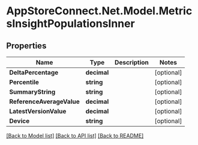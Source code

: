# AppStoreConnect.Net.Model.MetricsInsightPopulationsInner

## Properties

Name | Type | Description | Notes
------------ | ------------- | ------------- | -------------
**DeltaPercentage** | **decimal** |  | [optional] 
**Percentile** | **string** |  | [optional] 
**SummaryString** | **string** |  | [optional] 
**ReferenceAverageValue** | **decimal** |  | [optional] 
**LatestVersionValue** | **decimal** |  | [optional] 
**Device** | **string** |  | [optional] 

[[Back to Model list]](../README.md#documentation-for-models) [[Back to API list]](../README.md#documentation-for-api-endpoints) [[Back to README]](../README.md)

